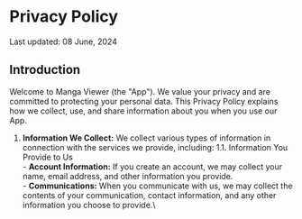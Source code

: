 # Privacy Policy

Last updated: 08 June, 2024

## Introduction

Welcome to Manga Viewer (the "App"). We value your privacy and are committed to protecting your personal data. This Privacy Policy explains how we collect, use, and share information about you when you use our App.

1. **Information We Collect:** We collect various types of information in connection with the services we provide, including:
    1.1. Information You Provide to Us\
        - **Account Information:** If you create an account, we may collect your name, email address, and other information you provide.\
        - **Communications:** When you communicate with us, we may collect the contents of your communication, contact information, and any other information you choose to provide.\
